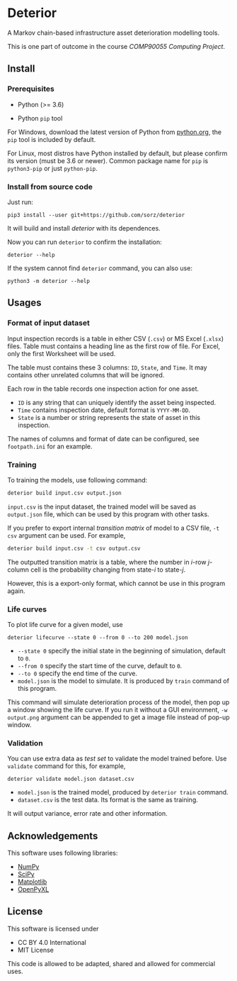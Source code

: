 # Deterior
A Markov chain-based infrastructure asset deterioration modelling tools.

This is one part of outcome in the course _COMP90055 Computing Project_.

## Install

### Prerequisites

- Python (>= 3.6)
  
- Python `pip` tool

For Windows, download the latest version of Python from
[python.org](https://www.python.org/downloads/),
the `pip` tool is included by default.

For Linux, most distros have Python installed by default, but please confirm its
version (must be 3.6 or newer). Common package name for `pip` is `python3-pip`
or just `python-pip`.

### Install from source code
Just run:
```
pip3 install --user git+https://github.com/sorz/deterior
```
It will build and install _deterior_ with its dependences.

Now you can run `deterior` to confirm the installation:
```
deterior --help
```
If the system cannot find `deterior` command, you can also use:
```
python3 -m deterior --help
```

## Usages

### Format of input dataset
Input inspection records is a table in either CSV (`.csv`) or MS Excel (`.xlsx`)
files. Table must contains a heading line as the first row of file. For Excel,
only the first Worksheet will be used.

The table must contains these 3 columns: `ID`, `State`, and `Time`. It may
contains other unrelated columns that will be ignored.

Each row in the table records one inspection action for one asset.
- `ID` is any string that can uniquely identify the asset being inspected.
- `Time` contains inspection date, default format is `YYYY-MM-DD`.
- `State` is a number or string represents the state of asset in this
  inspection.

The names of columns and format of date can be configured, see `footpath.ini`
for an example.

### Training

To training the models, use following command:
```bash
deterior build input.csv output.json
```

`input.csv` is the input dataset, the trained model will be saved as
`output.json` file, which can be used by this program with other tasks.

If you prefer to export internal _transition matrix_ of model to a CSV file,
`-t csv` argument can be used. For example,
```bash
deterior build input.csv -t csv output.csv
```

The outputted transition matrix is a table, where the number in *i*-row *j*-column
cell is the probability changing from state-*i* to state-*j*.

However, this is a export-only format, which cannot be use in this program again.

### Life curves

To plot life curve for a given model, use
```
deterior lifecurve --state 0 --from 0 --to 200 model.json
```
- `--state 0` specify the initial state in the beginning of simulation, default
  to `0`.
- `--from 0` specify the start time of the curve, default to `0`.
- `--to 0` specify the end time of the curve.
- `model.json` is the model to simulate. It is produced by `train` command of
  this program. 

This command will simulate deterioration process of the model, then pop up a
window showing the life curve. If you run it without a GUI environment,
`-w output.png` argument can be appended to get a image file instead of pop-up
window.

### Validation
You can use extra data as *test set* to validate the model trained before. Use
`validate` command for this, for example,
```
deterior validate model.json dataset.csv
```
- `model.json` is the trained model, produced by `deterior train` command.
- `dataset.csv` is the test data. Its format is the same as training.

It will output variance, error rate and other information.

## Acknowledgements

This software uses following libraries:

- [NumPy](https://www.numpy.org/)
- [SciPy](https://www.scipy.org/)
- [Matplotlib](https://matplotlib.org/)
- [OpenPyXL](https://openpyxl.readthedocs.io/)

## License
This software is licensed under

- CC BY 4.0 International 
- MIT License

This code is allowed to be adapted, shared and allowed for commercial uses.
